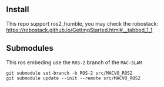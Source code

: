 
## Install
This repo support ros2_humble, you may check the robostack: https://robostack.github.io/GettingStarted.html#__tabbed_1_1

## Submodules
This ros embeding use the `ROS-2` branch of the `MAC-SLAM`

```
git submodule set-branch -b ROS-2 src/MACVO_ROS2
git submodule update --init --remote src/MACVO_ROS2
```
